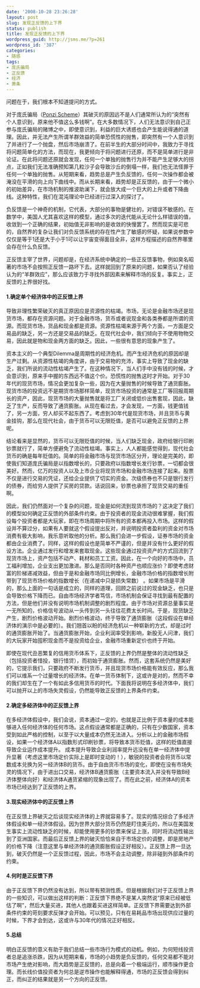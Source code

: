 ```yaml
---
date: '2008-10-28 23:26:28'
layout: post
slug: 发现正反馈的上下界
status: publish
title: 发现正反馈的上下界
wordpress_guid: http://jsms.me/?p=261
wordpress_id: '387'
categories:
- 随感
tags:
- 庞氏骗局
- 正反馈
- 经济
- 萧条
---
```


问题在于，我们根本不知道提问的方式。

对于庞氏骗局（[Ponzi Scheme](http://en.wikipedia.org/wiki/Ponzi_scheme)）其破灭的原因远不是人们通常所认为的“突然有个人意识到，原来他不值这么多钱啊”。在大多数情况下，人们无法意识到自己正参与庞氏骗局的赌博之中，即使意识到，利益的巨大诱惑也会产生能说得通的道理。因此，并无法产生所谓羊群效益的简单恐慌性的抛售，即突然有一个人意识到了并进行了一个抛盘，然后市场崩溃了。在前半生的大部分时间中，我致力于寻找将问题简单化的方法，而现在，我更倾向于将问题进行还原，而不是简单进行是非论证。在此将问题还原就会发现，任何一个单独的抛售行为并不能产生足够大的拐点，正如我们无法准确预知第几粒沙子会导致沙丘的倒塌一样，我们也无法怪罪于任何一个单独的抛售。从短期来看，趋势总是产生负反馈的，任何一次操作都会被淹没在平滑的向上向下曲线中。而从长期来看，趋势却是正反馈的，由于一个微小的初始差异，在市场机制的推波助澜下，就会放大成一个巨大的上升或者下降曲线。这种特性，我们在混沌理论中已经进行过深入的探讨了。

负反馈是一个神奇的机制，它代表，大部分的事物是健壮的，对错误不敏感的。在数学中，美国人尤其喜欢这样的模型，通过多次的迭代能从无论什么样错误的值，收敛到一个正确的结果，初始值无非影响的是收敛的快慢罢了。然而现实是可悲的，自然界的复杂让我们对负反馈系统的存在性产生了敏感的怀疑，如果说参数中仅仅是等于1还是大于小于1可以让宇宙变得面目全非，这样方程描述的自然界哪里会存在什么负反馈。

正反馈主宰了世界，问题却是，在经济系统中确定的一些正反馈事物，例如臭名昭著的市场不会按照正反馈一路坏下去。这样就回到了原来的问题，如果否认了经验认为的“羊群效应”，那么应该致力于寻找外部因素来解释市场的反复。事实上，正反馈的上界很好找。


#### 1.确定单个经济体中的正反馈上界


导致非理性繁荣破灭的真正原因应是资源性的枯竭。市场，无论是金融市场还是现货市场，都存在资源问题。对于金融市场，货币或者说现金和各类券都是所谓的资源。而现货市场，货品和现金都是资源。资源性枯竭来源于两个方面，一方面是交易品的缺乏，另一方还是交易品的缺乏。在现代社会中，我们倾向于不使用物物交易，因此就是物和现金两方面的缺乏。因此，一些很有意思的现象产生了。

资本主义的一个典型Dilemma是周期性的经济危机。而产生经济危机的原因却是生产过剩。从资源性枯竭的角度讲，由于交易物的充沛，事实上导致了现金的缺乏，我们所说的流动性枯竭产生了。在这种情况下，当人们手中没有钱的时候，才会意识到，原来手中握的东西远不值这个价。恐慌性的抛售这时才开始。对于30年代的现货市场，情况会更加复杂一些，因为在大量抛售的时候导致了通货膨胀。现货市场的投资远不是期货市场那样简单，现货市场投资的通常是工厂等回报周期长的资产，因此，现货市场的大量抛售就是将工厂关闭或低价出售套现，因此，缺乏了生产，反而导致了通货膨胀。从现在看过去，才会发现，一方面，钱更值钱了，另一方面，穷人却买不起东西了。考虑到30年代是现货市场，并且货币与黄金挂钩，那么在现代社会，由于货币可以无限贬值，是否可以避免正反馈的上界呢。

结论看来是显然的，货币可以无限贬值的时候，当人们缺乏现金，政府给银行印刷钞票就行了，简单方便避免了流动性枯竭。事实上，人人都能感觉得到，现代社会货币的确是每年贬值的。简单的将金融市场与现货市场区分开，理论是完美的，即使我们知道庞氏骗局是以指数增长的，只要政府以指数增长发行钞票，一切都会很美好。然而，亿万的投资人以及上市企业将现货市场和金融市场连接了起来。股票不仅是进行交易的凭证，还给企业提供了切实的资金。次级债券也不只是银行发行的债券，而给穷人提供了买房的贷款。话说回来，钞票也承担了现货交易的重任啊。

因此，我们仍然面对一个复杂的问题，现金是如何流到现货市场的？这决定了我们的模型如何确定正反馈的外部条件约束。由于投资者的现金流动很难掌握，我们假设每个投资者都是大玩家，即在市场周期中将所有的资本都再投入市场。这样的假设并不算过分，如果有人要就这个假设提出反对，并说明投资者盈利的资金对市场消费有极大影响，我乐意听取他的分析。那么我们会进一步假设，证券市场的资金都由企业消费了。同样，这样的假设也是简单不严谨的，但是并没有什么更好的假设方法。企业通过发行和增发来套取现金。这些现金通过投资资产的方式回流到了现货市场上，资产包括不动产、耗材和员工工资。因此，在一个向好的市场中，员工福利增加，企业支出更加激进。那么是否同时各种资产也顺应涨价？即使考虑财富的阶梯递减效益，但由于是和金融市场同比例增长，金融市场价格的指数增长附带到了现货市场价格的指数增长（在递减中只是损失常数） 。如果市场是平滑的，那么上面的一句话是成立的，同样的道理，回顾之前说过的现金缺乏，也只是会导致价格下降而已。自由市场经济学者笃信，市场机制会保证寻找到最有配置的方法，但是他们并没有说明市场机制调整的剧烈程度。由于市场对资源总量事实是一无所知的，价格信号波动从一头传到另一头往往花费太长时间。于是，现货缺乏产生，剧烈价格波动开始。剧烈价格波动，终于导致了通货膨胀（这段假设在单经济体的演示中是必要的）。我们翘首以盼的经济危机以一种崭新的方式，却是过时的通货膨胀开始了。当通货膨胀开始，企业利润率受到影响，新股无人问津，我们的大玩家开始囤积现金而不是投资给企业，金融市场重新定价也终于开始。

即使在现代丑恶繁复的信用货币体系下，正反馈的上界仍然是整体的流动性缺乏（包括投资者惜投，银行惜贷），而初始于通货膨胀。然而，这套系统仍然是美好的，它提示我们，只要政府不断发行货币，并且现货市场价格能有效反应，那么我们可以维系一个过量增长的经济体。在单一货币体制下，这或许是对的，然而不幸的我们却生在了一个有如此多信用货币的时代。下面我将说明在多经济体中，我们可以抛开以上的市场失灵假设，仍然能导致正反馈的上界条件约束。


#### 2.确定多经济体中的正反馈上界


在多经济体假设中，我们会说，资本通过一定的，也就是正比例于资本量的成本能够进入任何经济体的任何市场。这点假设通常都是正确的，只有在少数国家，资本受到如此严格的控制，以至于以大量成本仍然无法进入。分析以上的金融市场假设，如果一个经济体A以指数形式印刷钞票，将导致本货币贬值，这样的贬值直接导致企业运作成本提升。 成本提升导致企业利润率提升远没有在单一经济体中提升显著（考虑这里市场定价实际上是即时变动的！），敏锐的投资者会将货币以常数成本兑换为另一经济体B的货币。由于自由货币市场的变化，即使在没有市场失灵的情况下，由于进出口交易，经济体B通货膨胀（主要资本流入并没有导致B经济体整体向好）和经济体A通货紧缩的现象出现了。而在此之前，经济体A的资本市场已经达到了正反馈的上界。


#### 3.现实经济体中的正反馈上界


在正反馈上界破灭之后谈现实经济体的上界就容易多了。现实的情况综合了多经济体假设和单一经济体假设。因为世界大部分货币仍然是盯住美元的，所以在美国发生事实上流动性缺乏的时候，却能使用更多的钞票来保证上涨，同时将流动性输出到了亚洲国家。而最后正反馈上界的破灭恰恰来自于市场定价的调整，即是房地产的价格下降（注意这里与单经济体的通货膨胀假设正好相反）。正反馈上界一旦达到，破灭仍然是一个正反馈过程，因此，市场不会主动调整，除非碰到外部条件的约束。


#### 4.何时是正反馈下界


由于正反馈下界仍然没有达到，所以带有预测性质。但是根据我们对于正反馈上界的一些知识，可以做出这样的判断：正反馈下界绝不是某人突然说“原来已经被低估了啊”，然后大量买进，其他人也跟着买进这样简单。正反馈下界需要达到外部条件约束的苛刻要求反弹才会开始。可以预见，只有在易耗品市场出现供应过量的时候，下界才会到达，这或许与30年代的情况正好相反。


#### 5.总结


明白正反馈的意义有助于我们总结一些市场行为模式的动机。例如，为何短线投资者总是追涨杀跌，因为从短期来看，市场的小趋势是负反馈的，任何交易都不能对市场产生绝对影响，而大趋势是正反馈的，总是向着一个极端运行，顺市操作更合理。而长线价值投资者为何总是逆市操作也能解释得通，市场的正反馈会得到纠正，而纠正的结果就是另一个方向的正反馈。
